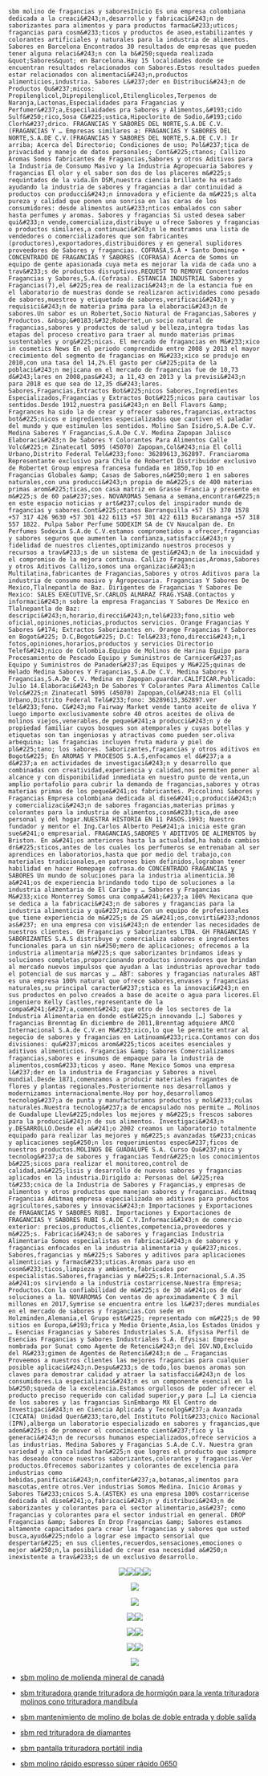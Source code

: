 
```
sbm molino de fragancias y saboresInicio Es una empresa colombiana dedicada a la creaci&#243;n,desarrollo y fabricaci&#243;n de saborizantes para alimentos y para productos farmac&#233;uticos; fragancias para cosm&#233;ticos y productos de aseo,estabilizantes y colorantes artificiales y naturales para la industria de alimentos. Sabores en Barcelona Encontrados 30 resultados de empresas que pueden tener alguna relaci&#243;n con la b&#250;squeda realizada &quot;Sabores&quot; en Barcelona.Hay 15 localidades donde se encuentran resultados relacionados con Sabores.Estos resultados pueden estar relacionados con alimentaci&#243;n,productos alimenticios,industria. Sabores L&#237;der en Distribuci&#243;n de Productos Qu&#237;micos: Propilenglicol,Dipropilenglicol,Etilenglicoles,Terpenos de Naranja,Lactonas,Especialidades para Fragancias y Perfumer&#237;a,Especilaidades pra Sabores y Alimentos,&#193;cido Sulf&#250;rico,Sosa C&#225;ustica,Hipoclorito de Sodio,&#193;cido Clorh&#237;drico. FRAGANCIAS Y SABORES DEL NORTE,S.A.DE C.V.(FRAGANCIAS Y … Empresas similares a: FRAGANCIAS Y SABORES DEL NORTE,S.A.DE C.V.(FRAGANCIAS Y SABORES DEL NORTE,S.A.DE C.V.) Ir arriba; Acerca del Directorio; Condiciones de uso; Pol&#237;tica de privacidad y manejo de datos personales; Cont&#225;ctanos; Callizo Aromas Somos fabricantes de Fragancias,Sabores y otros Aditivos para la Industria de Consumo Masivo y la Industria Agropecuaria Sabores y fragancias El olor y el sabor son dos de los placeres m&#225;s requintados de la vida.En DSM,nuestra ciencia brillante ha estado ayudando la industria de sabores y fragancias a dar continuidad a productos con producci&#243;n innovadora y eficiente da m&#225;s alta pureza y calidad que ponen una sonrisa en las caras de los consumidores: desde alimentos aut&#233;nticos embalados con sabor hasta perfumes y aromas. Sabores y fragancias Si usted desea saber qui&#233;n vende,comercializa,distribuye u ofrece Sabores y fragancias o productos similares,a continuaci&#243;n le mostramos una lista de vendedores o comercializadores que son fabricantes (productores),exportadores,distribuidores y en general suplidores proveedores de Sabores y fragancias. COFRASA,S.A • Santo Domingo • CONCENTRADO DE FRAGANCIAS Y SABORES (COFRASA) Acerca de Somos un equipo de gente apasionada cuya meta es mejorar la vida de cada uno a trav&#233;s de productos disruptivos.REQUEST TO REMOVE Concentrados Fragancias y Sabores,S.A.(Cofrasa). ESTANCIA INDUSTRIAL Sabores y Fragancias(7),el &#225;rea de realizaci&#243;n de la estancia fue en el laboratorio de muestras donde se realizaron actividades como pesado de sabores,muestreo y etiquetado de sabores,verificaci&#243;n y requisici&#243;n de materia prima para la elaboraci&#243;n de sabores.Un sabor es un Robertet,Socio Natural de Fragancias,Sabores y Productos. &nbsp;&#0183;&#32;Robertet,un socio natural de fragancias,sabores y productos de salud y belleza,integra todas las etapas del proceso creativo para traer al mundo materias primas sustentables y org&#225;nicas. El mercado de fragancias en M&#233;xico in cosmetics News En el periodo comprendido entre 2008 y 2013 el mayor crecimiento del segmento de fragancias en M&#233;xico se produjo en 2010,con una tasa del 14,2%.El gasto per c&#225;pita de la poblaci&#243;n mejicana en el mercado de fragancias fue de 10,73 d&#243;lares en 2008,pas&#243; a 11,43 en 2013 y la previsi&#243;n para 2018 es que sea de 12,35 d&#243;lares. Sabores,Fragancias,Extractos Bot&#225;nicos Sabores,Ingredientes Especializados,Fragancias y Extractos Bot&#225;nicos para cautivar los sentidos.Desde 1912,nuestra pasi&#243;n en Bell Flavors &amp; Fragrances ha sido la de crear y ofrecer sabores,fragancias,extractos bot&#225;nicos e ingredientes especializados que cautiven el paladar del mundo y que estimulen los sentidos. Molino San Isidro,S.A.De C.V. Medina Sabores Y Fragancias,S.A.De C.V. Medina Zapopan Jalisco Elaboraci&#243;n De Sabores Y Colorantes Para Alimentos Calle Volc&#225;n Zinatecatl 5095 (45070) Zapopan,Col&#243;nia El Colli Urbano,Distrito Federal Tel&#233;fono: 36289613,362897. Franciaroma Representante exclusivo para Chile de Robertet Distribuidor exclusivo de Robertet Group empresa francesa fundada en 1850,Top 10 en Fragancias Globales &amp; Casas de Sabores,n&#250;mero 1 en sabores naturales,con una producci&#243;n propia de m&#225;s de 400 materias primas arom&#225;ticas,con casa matriz en Grasse Francia y presente en m&#225;s de 60 pa&#237;ses. NOVAROMAS Semana a semana,encontrar&#225;n en este espacio noticias y art&#237;culos del inspirador mundo de fragancias y sabores.Cont&#225;ctanos Barranquilla +57 (5) 370 1578 +57 317 426 9630 +57 301 422 6113 +57 301 422 6113 Bucaramanga +57 318 557 1822. Pulpa Sabor Perfume SODEXIM SA de CV Naucalpan de. En Perfumes Sodexim S.A.de C.V.estamos comprometidos a ofrecer,fragancias y sabores seguros que aumenten la confianza,satisfacci&#243;n y fidelidad de nuestros clientes,optimizando nuestros procesos y recursos a trav&#233;s de un sistema de gesti&#243;n de la inocuidad y el compromiso de la mejora continua. Callizo Fragancias,Aromas,Sabores y otros Aditivos Callizo,somos una organizaci&#243;n Multilatina,fabricantes de Fragancias,Sabores y otros Aditivos para la industria de consumo masivo y Agropecuaria. Fragancias Y Sabores De Mexico,Tlalnepantla de Baz. Dirigentes de Fragancias Y Sabores De Mexico: SALES EXECUTIVE,Sr.CARLOS ALMARAZ FRAG.YSAB.Contactos y informaci&#243;n sobre la empresa Fragancias Y Sabores De Mexico en Tlalnepantla de Baz: descripci&#243;n,horario,direcci&#243;n,tel&#233;fono,sitio web oficial,opiniones,noticias,productos servicios. Orange Fragancias Y Sabores &#174; Extractos Saborizantes en. Orange Fragancias Y Sabores en Bogot&#225; D.C,Bogot&#225; D.C: Tel&#233;fono,direcci&#243;n,1 fotos,opiniones,horarios,productos y servicios Directorio Telef&#243;nico de Colombia.Equipo de Molinos de Harina Equipo para Procesamiento de Pescado Equipo y Suministros de Carnicer&#237;as Equipo y Suministros de Panader&#237;as Equipos y M&#225;quinas de Helado Medina Sabores Y Fragancias,S.A.De C.V. Medina Sabores Y Fragancias,S.A.De C.V. Medina en Zapopan.guardar.CALIFICAR.Publicado: Julio 14.Elaboraci&#243;n De Sabores Y Colorantes Para Alimentos Calle Volc&#225;n Zinatecatl 5095 (45070) Zapopan,Col&#243;nia El Colli Urbano,Distrito Federal Tel&#233;fono: 36289613,362897.ver tel&#233;fono. C&#243;mo Fairway Market vende tanto aceite de oliva Y luego importo exclusivamente sobre 40 otros aceites de oliva de molinos viejos,venerables,de peque&#241;a producci&#243;n y de propiedad familiar cuyos bosques son atemporales y cuyas botellas y etiquetas son tan ingeniosas y atractivas como pueden ser.oliva arbequina; las fragancias incluyen fruta madura y piel de pl&#225;tano; los sabores. Saborizantes,fragancias y otros aditivos en Bogot&#225; En AROMAS Y PROCESOS S.A.S,enfocamos el d&#237;a a d&#237;a en actividades de investigaci&#243;n y desarrollo que combinadas con creatividad,experiencia y calidad,nos permiten poner al alcance y con disponibilidad inmediata en nuestro punto de venta,un amplio portafolio para cubrir la demanda de fragancias,sabores y otras materias primas de los peque&#241;os fabricantes. Piccolinni Sabores y Fragancias Empresa colombiana dedicada al dise&#241;o,producci&#243;n y comercializaci&#243;n de sabores fragancias,materias primas y colorantes para la industria de alimentos,cosm&#233;tica,de aseo personal y del hogar.NUESTRA HISTORIA EN 11 PASOS.1993; Nuestro fundador y mentor el Ing.Carlos Alberto Pe&#241;a inicia este gran sue&#241;o empresarial. FRAGANCIAS,SABORES Y ADITIVOS DE ALIMENTOS by Briston. En a&#241;os anteriores hasta la actualidad,ha habido cambios dr&#225;sticos,antes de los cuales los perfumeros se entrenaban al ser aprendices en laboratorios,hasta que por medio del trabajo,con materiales tradicionales,en patrones bien definidos,lograban tener habilidad en hacer Homepage cofrasa.do CONCENTRADO FRAGANCIAS y SABORES Un mundo de soluciones para la industria alimenticia.30 a&#241;os de experiencia brindando todo tipo de soluciones a la industria alimentaria de El Caribe y … Sabores y Fragancias M&#233;xico Monterrey Somos una compa&#241;&#237;a 100% Mexicana que se dedica a la fabricaci&#243;n de sabores y fragancias para la industria alimenticia y qu&#237;mica.Con un equipo de profesionales que tiene experiencia de m&#225;s de 25 a&#241;os,convirti&#233;ndonos as&#237; en una empresa con visi&#243;n de entender las necesidades de nuestros clientes. GH Fragancias y Saborizantes LTDA. GH FRAGANCIAS Y SABORIZANTES S.A.S distribuye y comercializa sabores e ingredientes funcionales para un sin n&#250;mero de aplicaciones; ofrecemos a la industria alimentaria m&#225;s que saborizantes brindamos ideas y soluciones completas,proporcionando productos innovadores que brindan al mercado nuevos impulsos que ayudan a las industrias aprovechar todo el potencial de sus marcas y … ABT: sabores y fragancias naturales ABT es una empresa 100% natural que ofrece sabores,envases y fragancias naturales,su principal caracter&#237;stica es la innovaci&#243;n en sus productos en polvo creados a base de aceite o agua para licores.El ingeniero Kelly Castles,representante de la compa&#241;&#237;a,coment&#243; que otro de los sectores de la Industria Alimentaria en donde est&#225;n innovando […] Sabores y fragancias Brenntag En diciembre de 2011,Brenntag adquiere AMCO Internacional S.A.de C.V.en M&#233;xico,lo que le permite entrar al negocio de sabores y fragancias en Latinoam&#233;rica.Contamos con dos divisiones: qu&#237;micos arom&#225;ticos aceites esenciales y aditivos alimenticios. Fragancias &amp; Sabores Comercializamos fragancias,sabores e insumos de empaque para la industria de alimentos,cosm&#233;ticos y aseo. Mane Mexico Somos una empresa l&#237;der en la industria de Fragancias y Sabores a nivel mundial.Desde 1871,comenzamos a producir materiales fragantes de flores y plantas regionales.Posteriormente nos desarrollamos y modernizamos internacionalmente.Hoy por hoy,desarrollamos tecnolog&#237;a de punta y manufacturamos productos y mol&#233;culas naturales.Nuestra tecnolog&#237;a de encapsulado nos permite … Molinos de Guadalupe Llev&#225;ndoles los mejores y m&#225;s frescos sabores para la producci&#243;n de sus alimentos. Investigaci&#243;n y.DESARROLLO.Desde el a&#241;o 2002 creamos un laboratorio totalmente equipado para realizar las mejores y m&#225;s avanzadas t&#233;cnicas y aplicaciones seg&#250;n los requerimientos espec&#237;ficos de nuestros productos.MOLINOS DE GUADALUPE S.A. Curso Qu&#237;mica y tecnolog&#237;a de sabores y fragancias Tendr&#225;n los conocimientos b&#225;sicos para realizar el monitoreo,control de calidad,an&#225;lisis y desarrollo de nuevos sabores y fragancias aplicados en la industria.Dirigido a: Personas del &#225;rea t&#233;cnica de la Industria de Sabores y Fragancias,y empresas de alimentos y otros productos que manejan sabores y fragancias. Aditmaq Fragancias Aditmaq empresa especializada en aditivos para productos agricultores,sabores y innovaci&#243;n Importaciones y Exportaciones de FRAGANCIAS Y SABORES RUBI. Importaciones y Exportaciones de FRAGANCIAS Y SABORES RUBI S.A.DE C.V.Informaci&#243;n de comercio exterior: precios,productos,clientes,competencia,proveedores y m&#225;s. Fabricaci&#243;n de sabores y fragancias Industria Alimentaria Somos especialistas en fabricaci&#243;n de sabores y fragancias enfocados en la industria alimentaria y qu&#237;micos. Sabores,fragancias y m&#225;s Sabores y aditivos para aplicaciones alimenticias y farmac&#233;uticas.Aromas para uso en cosm&#233;ticos,limpieza y ambiente,fabricados por especialistas.Sabores,fragancias y m&#225;s.R.Internacional,S.A.35 a&#241;os sirviendo a la industria costarricense.Nuestra Empresa; Productos.Con la confiabilidad de m&#225;s de 30 a&#241;os de dar soluciones a la. NOVAROMAS Con ventas de aproximadamente € 3 mil millones en 2017,Symrise se encuentra entre los l&#237;deres mundiales en el mercado de sabores y fragancias.Con sede en Holzminden,Alemania,el Grupo est&#225; representado con m&#225;s de 90 sitios en Europa,&#193;frica y Medio Oriente,Asia,los Estados Unidos y … Esencias Fragancias y Sabores Industriales S.A. Efysisa Perfil de Esencias Fragancias y Sabores Industriales S.A. Efysisa: Empresa nombrada por Sunat como Agente de Retenci&#243;n del IGV.NO,Excluido del R&#233;gimen de Agentes de Retenci&#243;n de … Fragancias Proveemos a nuestros clientes las mejores fragancias para cualquier posible aplicaci&#243;n.Despu&#233;s de todo,los buenos aromas son claves para demostrar calidad y atraer la satisfacci&#243;n de los consumidores.La especializaci&#243;n es un componente esencial en la b&#250;squeda de la excelencia.Estamos orgullosos de poder ofrecer el producto preciso requerido con calidad superior,y para […] La ciencia de los sabores y las fragancias SinEmbargo MX El Centro de Investigaci&#243;n en Ciencia Aplicada y Tecnolog&#237;a Avanzada (CICATA) Unidad Quer&#233;taro,del Instituto Polit&#233;cnico Nacional (IPN),alberga un laboratorio especializado en sabores y fragancias,que adem&#225;s de promover el conocimiento cient&#237;fico y la generaci&#243;n de recursos humanos especializados,ofrece servicios a las industrias. Medina Sabores y Fragancias S.A.de C.V. Nuestra gran variedad y alta calidad har&#225;n que logres el producto que siempre has deseado conoce nuestros saborizantes,colorantes y fragancias.Ver productos.Ofrecemos saborizantes y colorantes de excelencia para industrias como bebidas,panificaci&#243;n,confiter&#237;a,botanas,alimentos para mascotas,entre otros.Ver industrias Somos Medina. Inicio Aromas y Sabores T&#233;cnicos S.A.(ASTEK) es una empresa 100% costarricense dedicada al dise&#241;o,fabricaci&#243;n y distribuci&#243;n de saborizantes y colorantes para el sector alimentario,as&#237; como fragancias y colorantes para el sector industrial en general. DROP Fragancias &amp; Sabores En Drop Fragancias &amp; Sabores estamos altamente capacitados para crear las fragancias y sabores que usted busca,ayud&#225;ndolo a lograr ese impacto sensorial que despertar&#225; en sus clientes,recuerdos,sensaciones,emociones o mejor a&#250;n,la posibilidad de crear esa necesidad a&#250;n inexistente a trav&#233;s de un exclusivo desarrollo. 
```

<div align="center">

<a href="https://es-mill.shibang-china.com/github&k=sbm+molino+de+fragancias+y+sabores"><img src="https://static.shibang-china.com/es/mill/index.jpg"></a><a href="https://es-mill.shibang-china.com/materials.htmlgithub&k=sbm+molino+de+fragancias+y+sabores"><img src="https://static.shibang-china.com/es/mill/materials.jpg"></a><a href="https://es-mill.shibang-china.com/about.htmlgithub&k=sbm+molino+de+fragancias+y+sabores"><img src="https://static.shibang-china.com/es/mill/about.jpg"></a><a href="https://es-mill.shibang-china.com/contact.htmlgithub&k=sbm+molino+de+fragancias+y+sabores"><img src="https://static.shibang-china.com/es/mill/contact.jpg"></a>

<a href="https://es-mill.shibang-china.com/github&k=sbm+molino+de+fragancias+y+sabores"><img src="https://static.shibang-china.com/es/mill/banner.jpg"></a>

<a href="https://swt.shibang-china.com/github&k=sbm+molino+de+fragancias+y+sabores"><img src="https://static.shibang-china.com/es/mill/chat.jpg"></a>

<a href="https://es-mill.shibang-china.com/products/vertical-roller-mill.htmlgithub&k=sbm+molino+de+fragancias+y+sabores"><img src="https://static.shibang-china.com/es/mill/vertical.jpg"></a><a href="https://es-mill.shibang-china.com/products/raymond-mill.htmlgithub&k=sbm+molino+de+fragancias+y+sabores"><img src="https://static.shibang-china.com/es/mill/raymond.jpg"></a>

<a href="https://es-mill.shibang-china.com/products/ultrafine-grinding-mill.htmlgithub&k=sbm+molino+de+fragancias+y+sabores"><img src="https://static.shibang-china.com/es/mill/ultrafine.jpg"></a><a href="https://es-mill.shibang-china.com/products/trapezium-grinding-mill.htmlgithub&k=sbm+molino+de+fragancias+y+sabores"><img src="https://static.shibang-china.com/es/mill/trapezium.jpg"></a>

<a href="https://es-mill.shibang-china.com/products/ball-mill.htmlgithub&k=sbm+molino+de+fragancias+y+sabores"><img src="https://static.shibang-china.com/es/mill/ball.jpg"></a><a href="https://es-mill.shibang-china.com/products/hammer-mill.htmlgithub&k=sbm+molino+de+fragancias+y+sabores"><img src="https://static.shibang-china.com/es/mill/hammer.jpg"></a>

<a href="https://swt.shibang-china.com/github&k=sbm+molino+de+fragancias+y+sabores"><img src="https://static.shibang-china.com/es/mill/case.jpg"></a>

</div>


* [sbm molino de molienda mineral de canadá](sbm%20molino%20de%20molienda%20mineral%20de%20canad%C3%A1.md)

* [sbm trituradora grande trituradora de hormigón para la venta trituradora molinos cono trituradora mandíbula](sbm%20trituradora%20grande%20trituradora%20de%20hormig%C3%B3n%20para%20la%20venta%20trituradora%20molinos%20cono%20trituradora%20mand%C3%ADbula.md)

* [sbm mantenimiento de molino de bolas de doble entrada y doble salida](sbm%20mantenimiento%20de%20molino%20de%20bolas%20de%20doble%20entrada%20y%20doble%20salida.md)

* [sbm red trituradora de diamantes](sbm%20red%20trituradora%20de%20diamantes.md)

* [sbm pantalla trituradora portátil india](sbm%20pantalla%20trituradora%20port%C3%A1til%20india.md)

* [sbm molino rápido espresso súper rápido 0650](sbm%20molino%20r%C3%A1pido%20espresso%20s%C3%BAper%20r%C3%A1pido%200650.md)